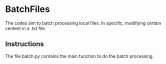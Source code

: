 # BatchFiles
The codes aim to batch processing local files. In specific, modifying certain centent in a .txt file. 

## Instructions
   The file batch.py contains the main function to do the batch processing. 
